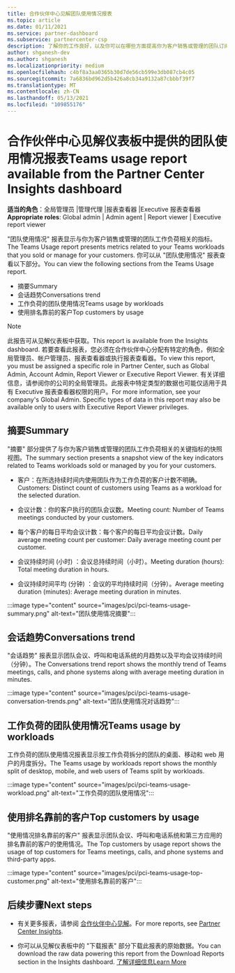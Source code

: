 ```yaml
---
title: 合作伙伴中心见解团队使用情况报表
ms.topic: article
ms.date: 01/11/2021
ms.service: partner-dashboard
ms.subservice: partnercenter-csp
description: 了解你的工作良好，以及你可以在哪些方面提高你为客户销售或管理的团队订阅的使用情况。
author: shganesh-dev
ms.author: shganesh
ms.localizationpriority: medium
ms.openlocfilehash: c4bf8a3aa0365b30d7de56cb599e3db087cb4c05
ms.sourcegitcommit: 7a6836bd962d5b426a8cb34a9132a87cbbbf39f7
ms.translationtype: MT
ms.contentlocale: zh-CN
ms.lasthandoff: 05/13/2021
ms.locfileid: "109855176"
---
```

# <a name="teams-usage-report-available-from-the-partner-center-insights-dashboard"></a><span data-ttu-id="fb748-103">合作伙伴中心见解仪表板中提供的团队使用情况报表</span><span class="sxs-lookup"><span data-stu-id="fb748-103">Teams usage report available from the Partner Center Insights dashboard</span></span>

<span data-ttu-id="fb748-104">**适当的角色**：全局管理员 |管理代理 |报表查看器 |Executive 报表查看器</span><span class="sxs-lookup"><span data-stu-id="fb748-104">**Appropriate roles**: Global admin | Admin agent | Report viewer | Executive report viewer</span></span>

<span data-ttu-id="fb748-105">"团队使用情况" 报表显示与你为客户销售或管理的团队工作负荷相关的指标。</span><span class="sxs-lookup"><span data-stu-id="fb748-105">The Teams Usage report presents metrics related to your Teams workloads that you sold or manage for your customers.</span></span> <span data-ttu-id="fb748-106">你可以从 "团队使用情况" 报表查看以下部分。</span><span class="sxs-lookup"><span data-stu-id="fb748-106">You can view the following sections from the Teams Usage report.</span></span>

- <span data-ttu-id="fb748-107">摘要</span><span class="sxs-lookup"><span data-stu-id="fb748-107">Summary</span></span>
- <span data-ttu-id="fb748-108">会话趋势</span><span class="sxs-lookup"><span data-stu-id="fb748-108">Conversations trend</span></span>
- <span data-ttu-id="fb748-109">工作负荷的团队使用情况</span><span class="sxs-lookup"><span data-stu-id="fb748-109">Teams usage by workloads</span></span>
- <span data-ttu-id="fb748-110">使用排名靠前的客户</span><span class="sxs-lookup"><span data-stu-id="fb748-110">Top customers by usage</span></span>

 > [!NOTE]
 > <span data-ttu-id="fb748-111">此报告可从见解仪表板中获取。</span><span class="sxs-lookup"><span data-stu-id="fb748-111">This report is available from the Insights dashboard.</span></span> <span data-ttu-id="fb748-112">若要查看此报表，您必须在合作伙伴中心分配有特定的角色，例如全局管理员、帐户管理员、报表查看器或执行报表查看器。</span><span class="sxs-lookup"><span data-stu-id="fb748-112">To view this report, you must be assigned a specific role in Partner Center, such as Global Admin, Account Admin, Report Viewer or Executive Report Viewer.</span></span> <span data-ttu-id="fb748-113">有关详细信息，请参阅你的公司的全局管理员。此报表中特定类型的数据也可能仅适用于具有 Executive 报表查看器权限的用户。</span><span class="sxs-lookup"><span data-stu-id="fb748-113">For more information, see your company's Global Admin. Specific types of data in this report may also be available only to users with Executive Report Viewer privileges.</span></span>

## <a name="summary"></a><span data-ttu-id="fb748-114">摘要</span><span class="sxs-lookup"><span data-stu-id="fb748-114">Summary</span></span>

<span data-ttu-id="fb748-115">"摘要" 部分提供了与你为客户销售或管理的团队工作负荷相关的关键指标的快照视图。</span><span class="sxs-lookup"><span data-stu-id="fb748-115">The summary section presents a snapshot view of the key indicators related to Teams workloads sold or managed by you for your customers.</span></span>  

- <span data-ttu-id="fb748-116">客户：在所选持续时间内使用团队作为工作负荷的客户计数不明确。</span><span class="sxs-lookup"><span data-stu-id="fb748-116">Customers: Distinct count of customers using Teams as a workload for the selected duration.</span></span>

- <span data-ttu-id="fb748-117">会议计数：你的客户执行的团队会议数。</span><span class="sxs-lookup"><span data-stu-id="fb748-117">Meeting count: Number of Teams meetings conducted by your customers.</span></span>

- <span data-ttu-id="fb748-118">每个客户的每日平均会议计数：每个客户的每日平均会议计数。</span><span class="sxs-lookup"><span data-stu-id="fb748-118">Daily average meeting count per customer: Daily average meeting count per customer.</span></span> 

- <span data-ttu-id="fb748-119">会议持续时间 (小时) ：会议总持续时间（小时）。</span><span class="sxs-lookup"><span data-stu-id="fb748-119">Meeting duration (hours): Total meeting duration in hours.</span></span> 

- <span data-ttu-id="fb748-120">会议持续时间平均 (分钟) ：会议的平均持续时间（分钟）。</span><span class="sxs-lookup"><span data-stu-id="fb748-120">Average meeting duration (minutes): Average meeting duration in minutes.</span></span> 

:::image type="content" source="images/pci/pci-teams-usage-summary.png" alt-text="团队使用情况摘要":::

## <a name="conversations-trend"></a><span data-ttu-id="fb748-122">会话趋势</span><span class="sxs-lookup"><span data-stu-id="fb748-122">Conversations trend</span></span>

<span data-ttu-id="fb748-123">"会话趋势" 报表显示团队会议、呼叫和电话系统的月趋势以及平均会议持续时间（分钟）。</span><span class="sxs-lookup"><span data-stu-id="fb748-123">The Conversations trend report shows the monthly trend of Teams meetings, calls, and phone systems along with average meeting duration in minutes.</span></span>

:::image type="content" source="images/pci/pci-teams-usage-conversation-trends.png" alt-text="团队使用情况对话趋势":::

## <a name="teams-usage-by-workloads"></a><span data-ttu-id="fb748-125">工作负荷的团队使用情况</span><span class="sxs-lookup"><span data-stu-id="fb748-125">Teams usage by workloads</span></span>

<span data-ttu-id="fb748-126">工作负荷的团队使用情况报表显示按工作负荷拆分的团队的桌面、移动和 web 用户的月度拆分。</span><span class="sxs-lookup"><span data-stu-id="fb748-126">The Teams usage by workloads report shows the monthly split of desktop, mobile, and web users of Teams split by workloads.</span></span>

:::image type="content" source="images/pci/pci-teams-usage-workload.png" alt-text="工作负荷的团队使用情况":::

## <a name="top-customers-by-usage"></a><span data-ttu-id="fb748-128">使用排名靠前的客户</span><span class="sxs-lookup"><span data-stu-id="fb748-128">Top customers by usage</span></span>

<span data-ttu-id="fb748-129">"使用情况排名靠前的客户" 报表显示团队会议、呼叫和电话系统和第三方应用的排名靠前的客户的使用情况。</span><span class="sxs-lookup"><span data-stu-id="fb748-129">The Top customers by usage report shows the usage of top customers for Teams meetings, calls, and phone systems and third-party apps.</span></span>

:::image type="content" source="images/pci/pci-teams-usage-top-customer.png" alt-text="使用排名靠前的客户":::

## <a name="next-steps"></a><span data-ttu-id="fb748-131">后续步骤</span><span class="sxs-lookup"><span data-stu-id="fb748-131">Next steps</span></span>

- <span data-ttu-id="fb748-132">有关更多报表，请参阅 [合作伙伴中心见解](partner-center-insights.md)。</span><span class="sxs-lookup"><span data-stu-id="fb748-132">For more reports, see [Partner Center Insights](partner-center-insights.md).</span></span>

- <span data-ttu-id="fb748-133">你可以从见解仪表板中的 "下载报表" 部分下载此报表的原始数据。</span><span class="sxs-lookup"><span data-stu-id="fb748-133">You can download the raw data powering this report from the Download Reports section in the Insights dashboard.</span></span> [<span data-ttu-id="fb748-134">了解详细信息</span><span class="sxs-lookup"><span data-stu-id="fb748-134">Learn More</span></span>](pci-download-reports.md) 
